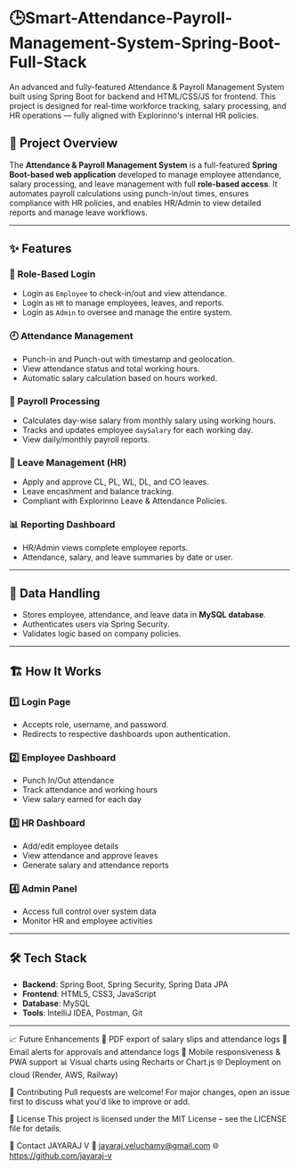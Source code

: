 # 🕒Smart-Attendance-Payroll-Management-System-Spring-Boot-Full-Stack
An advanced and fully-featured Attendance &amp; Payroll Management System built using Spring Boot for backend and HTML/CSS/JS for frontend. This project is designed for real-time workforce tracking, salary processing, and HR operations — fully aligned with Explorinno's internal HR policies.

## 📌 Project Overview

The **Attendance & Payroll Management System** is a full-featured **Spring Boot-based web application** developed to manage employee attendance, salary processing, and leave management with full **role-based access**. It automates payroll calculations using punch-in/out times, ensures compliance with HR policies, and enables HR/Admin to view detailed reports and manage leave workflows.

---

## ✨ Features

### 🔐 Role-Based Login
- Login as `Employee` to check-in/out and view attendance.
- Login as `HR` to manage employees, leaves, and reports.
- Login as `Admin` to oversee and manage the entire system.

### 🕘 Attendance Management
- Punch-in and Punch-out with timestamp and geolocation.
- View attendance status and total working hours.
- Automatic salary calculation based on hours worked.

### 💸 Payroll Processing
- Calculates day-wise salary from monthly salary using working hours.
- Tracks and updates employee `daySalary` for each working day.
- View daily/monthly payroll reports.

### 📝 Leave Management (HR)
- Apply and approve CL, PL, WL, DL, and CO leaves.
- Leave encashment and balance tracking.
- Compliant with Explorinno Leave & Attendance Policies.

### 📊 Reporting Dashboard
- HR/Admin views complete employee reports.
- Attendance, salary, and leave summaries by date or user.

---

## 📂 Data Handling

- Stores employee, attendance, and leave data in **MySQL database**.
- Authenticates users via Spring Security.
- Validates logic based on company policies.

---

## 🏗️ How It Works

### 1️⃣ Login Page
- Accepts role, username, and password.
- Redirects to respective dashboards upon authentication.

### 2️⃣ Employee Dashboard
- Punch In/Out attendance
- Track attendance and working hours
- View salary earned for each day

### 3️⃣ HR Dashboard
- Add/edit employee details
- View attendance and approve leaves
- Generate salary and attendance reports

### 4️⃣ Admin Panel
- Access full control over system data
- Monitor HR and employee activities

---

## 🛠 Tech Stack

- **Backend**: Spring Boot, Spring Security, Spring Data JPA
- **Frontend**: HTML5, CSS3, JavaScript
- **Database**: MySQL
- **Tools**: IntelliJ IDEA, Postman, Git

---


📈 Future Enhancements
      📄 PDF export of salary slips and attendance logs
      📧 Email alerts for approvals and attendance logs
      📱 Mobile responsiveness & PWA support
      📊 Visual charts using Recharts or Chart.js
      🌐 Deployment on cloud (Render, AWS, Railway)

🤝 Contributing
      Pull requests are welcome! For major changes, open an issue first to discuss what you'd like to improve or add.

📜 License
      This project is licensed under the MIT License – see the LICENSE file for details.

📧 Contact
    JAYARAJ V
📩 jayaraj.veluchamy@gmail.com
🌐 https://github.com/jayaraj-v


